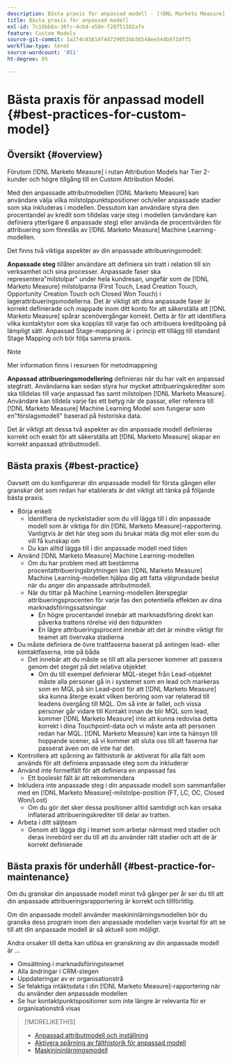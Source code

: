 ```yaml
---
description: Bästa praxis för anpassad modell - [!DNL Marketo Measure]
title: Bästa praxis för anpassad modell
exl-id: 7c19bb6a-30fc-4cbd-a58e-f20751102afe
feature: Custom Models
source-git-commit: 1a274c83814f4d729053bb36548ee544b973dff5
workflow-type: tm+mt
source-wordcount: '851'
ht-degree: 0%

---
```


# Bästa praxis för anpassad modell {#best-practices-for-custom-model}

## Översikt {#overview}

Förutom [!DNL Marketo Measure] i rutan Attribution Models har Tier 2-kunder och högre tillgång till en Custom Attribution Model.

Med den anpassade attributmodellen [!DNL Marketo Measure] kan användare välja vilka milstolppunktspositioner och/eller anpassade stadier som ska inkluderas i modellen. Dessutom kan användare styra den procentandel av kredit som tilldelas varje steg i modellen (användare kan definiera ytterligare 6 anpassade steg) eller använda de procentvärden för attribuering som föreslås av [!DNL Marketo Measure] Machine Learning-modellen.

Det finns två viktiga aspekter av din anpassade attribueringsmodell:

**Anpassade steg** tillåter användare att definiera sin tratt i relation till sin verksamhet och sina processer. Anpassade faser ska representera&quot;milstolpar&quot; under hela kundresan, ungefär som de [!DNL Marketo Measure] milstolparna (First Touch, Lead Creation Touch, Opportunity Creation Touch och Closed Won Touch) i lagerattribueringsmodellerna. Det är viktigt att dina anpassade faser är korrekt definierade och mappade inom ditt konto för att säkerställa att [!DNL Marketo Measure] spårar scenövergångar korrekt. Detta är för att identifiera vilka kontaktytor som ska kopplas till varje fas och attribuera kreditpoäng på lämpligt sätt. Anpassad Stage-mappning är i princip ett tillägg till standard Stage Mapping och bör följa samma praxis.

>[!NOTE]
>
>Mer information finns i resursen för metodmappning

**Anpassad attribueringsmodellering** definieras när du har valt en anpassad stegtratt. Användarna kan sedan styra hur mycket attribueringskrediter som ska tilldelas till varje anpassad fas samt milstolpen [!DNL Marketo Measure]. Användare kan tilldela varje fas ett betyg när de passar, eller referera till [!DNL Marketo Measure] Machine Learning Model som fungerar som en&quot;förslagsmodell&quot; baserad på historiska data.

Det är viktigt att dessa två aspekter av din anpassade modell definieras korrekt och exakt för att säkerställa att [!DNL Marketo Measure] skapar en korrekt anpassad attributmodell.

## Bästa praxis {#best-practice}

Oavsett om du konfigurerar din anpassade modell för första gången eller granskar det som redan har etablerats är det viktigt att tänka på följande bästa praxis.

* Börja enkelt
   * Identifiera de nyckelstadier som du vill lägga till i din anpassade modell som är viktiga för din [!DNL Marketo Measure]-rapportering. Vanligtvis är det här steg som du brukar mäta dig mot eller som du vill få kunskap om
   * Du kan alltid lägga till i din anpassade modell med tiden
* Använd [!DNL Marketo Measure] Machine Learning-modellen
   * Om du har problem med att bestämma procentattribueringsbrytningen kan [!DNL Marketo Measure] Machine Learning-modellen hjälpa dig att fatta välgrundade beslut när du anger din anpassade attributmodell.
   * När du tittar på Machine Learning-modellen återspeglar attribueringsprocenten för varje fas den potentiella effekten av dina marknadsföringssatsningar
      * En högre procentandel innebär att marknadsföring direkt kan påverka trattens rörelse vid den tidpunkten
      * En lägre attribueringsprocent innebär att det är mindre viktigt för teamet att övervaka stadierna
* Du måste definiera de övre trattfaserna baserat på antingen lead- eller kontaktfaserna, inte på båda
   * Det innebär att du måste se till att alla personer kommer att passera genom det steget på det relativa objektet
      * Om du till exempel definierar MQL-steget från Lead-objektet måste alla personer gå in i systemet som en lead och markeras som en MQL på sin Lead-post för att [!DNL Marketo Measure] ska kunna återge exakt vilken beröring som var relaterad till leadens övergång till MQL. Om så inte är fallet, och vissa personer går vidare till Kontakt innan de blir MQL som lead, kommer [!DNL Marketo Measure] inte att kunna redovisa detta korrekt i dina Touchpoint-data och vi måste anta att personen redan har MQL. [!DNL Marketo Measure] kan inte ta hänsyn till hoppande scener, så vi kommer att sluta oss till att faserna har passerat även om de inte har det.
* Kontrollera att spårning av fälthistorik är aktiverat för alla fält som används för att definiera anpassade steg som du inkluderar
* Använd inte formelfält för att definiera en anpassad fas
   * Ett booleskt fält är att rekommendera
* Inkludera inte anpassade steg i din anpassade modell som sammanfaller med en [!DNL Marketo Measure]-milstolpe-position (FT, LC, OC, Closed Won/Lost)
   * Om du gör det sker dessa positioner alltid samtidigt och kan orsaka inflaterad attribueringskrediter till delar av tratten.
* Arbeta i ditt säljteam
   * Genom att lägga dig i teamet som arbetar närmast med stadier och deras innebörd ser du till att du använder rätt stadier och att de är korrekt definierade

## Bästa praxis för underhåll {#best-practice-for-maintenance}

Om du granskar din anpassade modell minst två gånger per år ser du till att din anpassade attribueringsrapportering är korrekt och tillförlitlig.

Om din anpassade modell använder maskininlärningsmodellen bör du granska dess program inom den anpassade modellen varje kvartal för att se till att din anpassade modell är så aktuell som möjligt.

Andra orsaker till detta kan utlösa en granskning av din anpassade modell är ...

* Omsättning i marknadsföringsteamet
* Alla ändringar i CRM-stegen
* Uppdateringar av er organisationstrå
* Se felaktiga intäktsdata i din [!DNL Marketo Measure]-rapportering när du använder den anpassade modellen
* Se hur kontaktpunktspositioner som inte längre är relevanta för er organisationstrå visas

>[!MORELIKETHIS]
>
>* [Anpassad attributmodell och inställning](/help/advanced-marketo-measure-features/custom-attribution-models/custom-attribution-model-and-setup.md)
>* [Aktivera spårning av fälthistorik för anpassad modell](/help/advanced-marketo-measure-features/custom-attribution-models/custom-model-setup-enable-field-history-tracking.md)
>* [Maskinininlärningsmodell](/help/advanced-marketo-measure-features/custom-attribution-models/machine-learning-model-faq.md)
